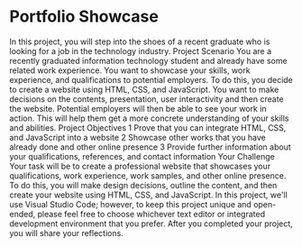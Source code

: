 # Portfolio Showcase
In this project, you will step into the shoes of a recent graduate who is looking for a job in the technology industry.
Project Scenario
You are a recently graduated information technology student and already have some related work experience. You want to showcase your skills, work experience, and qualifications to potential employers. To do this, you decide to create a website using HTML, CSS, and JavaScript.
You want to make decisions on the contents, presentation, user interactivity and then create the website. Potential employers will then be able to see your work in action. This will help them get a more concrete understanding of your skills and abilities.
Project Objectives
	1	Prove that you can integrate HTML, CSS, and JavaScript into a website
	2	Showcase other works that you have already done and other online presence
	3	Provide further information about your qualifications, references, and contact information
Your Challenge
Your task will be to create a professional website that showcases your qualifications, work experience, work samples, and other online presence. To do this, you will make design decisions, outline the content, and then create your website using HTML, CSS, and JavaScript.
In this project, we'll use Visual Studio Code; however, to keep this project unique and open-ended, please feel free to choose whichever text editor or integrated development environment that you prefer.
After you completed your project, you will share your reflections.
